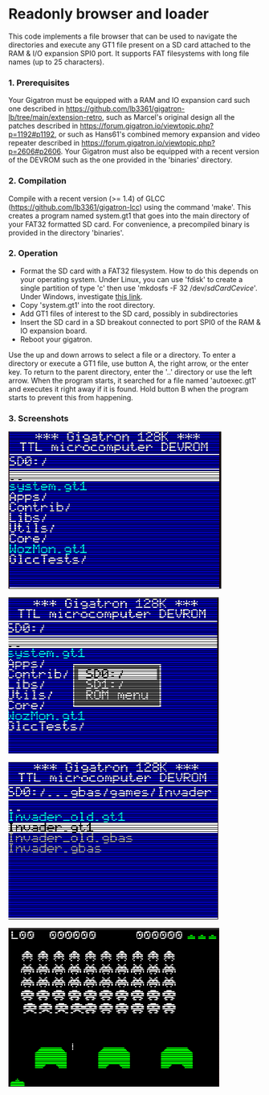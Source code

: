 # Readonly browser and loader

This code implements a file browser that can be used to navigate the 
directories and execute any GT1 file present on a SD card attached to the RAM & I/O 
expansion SPI0 port.  It supports FAT filesystems with long file names (up to 25 characters).


### 1. Prerequisites

Your Gigatron must be equipped with a RAM and IO expansion card such
one described in https://github.com/lb3361/gigatron-lb/tree/main/extension-retro, such as
Marcel's original design all the patches described in https://forum.gigatron.io/viewtopic.php?p=1192#p1192,
or such as Hans61's combined memory expansion and video repeater described in https://forum.gigatron.io/viewtopic.php?p=2606#p2606.
Your Gigatron must also be equipped with a recent version of the DEVROM such as
the one provided in the 'binaries' directory. 

### 2. Compilation

Compile with a recent version (>= 1.4) of GLCC (https://github.com/lb3361/gigatron-lcc) using the command 'make'. 
This creates a program named system.gt1 that goes into the main directory of your FAT32 formatted SD card.
For convenience, a precompiled binary is provided in the directory 'binaries'.

### 2. Operation

* Format the SD card with a FAT32 filesystem. How to do this depends on your operating system. Under Linux, you can use 'fdisk' to create a single partition of type 'c' then use 'mkdosfs -F 32 /dev/*sdCardCevice*'. Under Windows, investigate [this link](https://kb.sandisk.com/app/answers/detail/a_id/22476/~/formatting-sandisk-memory-card-products-in-fat32-format-using-third-party).
* Copy 'system.gt1' into the root directory.
* Add GT1 files of interest to the SD card, possibly in subdirectories
* Insert the SD card in a SD breakout connected to port SPI0 of the RAM & IO expansion board.
* Reboot your gigatron.

Use the up and down arrows to select a file or a directory.
To enter a directory or execute a GT1 file, use button A, the right arrow, or the enter key.
To return to the parent directory, enter the '..' directory or use the left arrow.
When the program starts, it searched for a file named 'autoexec.gt1' and executes it right away 
if it is found. Hold button B when the program starts to prevent this from happening.

### 3. Screenshots

![Screenshot1](images/shot1.png)

![Screenshot2](images/shot2.png)

![Screenshot3](images/shot3.png)

![Screenshot4](images/shot4.png)
